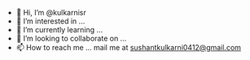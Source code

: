 - 👋 Hi, I’m @kulkarnisr
- 👀 I’m interested in ...
- 🌱 I’m currently learning ...
- 💞️ I’m looking to collaborate on ...
- 📫 How to reach me ...
mail me at sushantkulkarni0412@gmail.com

<!---
kulkarnisr/kulkarnisr is a ✨ special ✨ repository because its `README.md` (this file) appears on your GitHub profile.
You can click the Preview link to take a look at your changes.
--->
